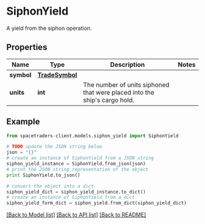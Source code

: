 # SiphonYield

A yield from the siphon operation.

## Properties

Name | Type | Description | Notes
------------ | ------------- | ------------- | -------------
**symbol** | [**TradeSymbol**](TradeSymbol.md) |  | 
**units** | **int** | The number of units siphoned that were placed into the ship&#39;s cargo hold. | 

## Example

```python
from spacetraders-client.models.siphon_yield import SiphonYield

# TODO update the JSON string below
json = "{}"
# create an instance of SiphonYield from a JSON string
siphon_yield_instance = SiphonYield.from_json(json)
# print the JSON string representation of the object
print SiphonYield.to_json()

# convert the object into a dict
siphon_yield_dict = siphon_yield_instance.to_dict()
# create an instance of SiphonYield from a dict
siphon_yield_form_dict = siphon_yield.from_dict(siphon_yield_dict)
```
[[Back to Model list]](../README.md#documentation-for-models) [[Back to API list]](../README.md#documentation-for-api-endpoints) [[Back to README]](../README.md)



